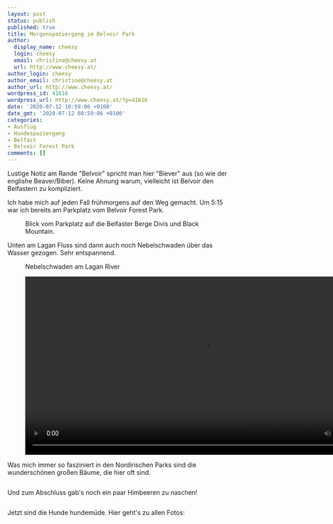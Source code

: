 ```yaml
---
layout: post
status: publish
published: true
title: Morgenspaziergang im Belvoir Park
author:
  display_name: cheesy
  login: cheesy
  email: christine@cheesy.at
  url: http://www.cheesy.at/
author_login: cheesy
author_email: christine@cheesy.at
author_url: http://www.cheesy.at/
wordpress_id: 41616
wordpress_url: http://www.cheesy.at/?p=41616
date: '2020-07-12 10:59:06 +0100'
date_gmt: '2020-07-12 08:59:06 +0100'
categories:
- Ausflug
- Hundespaziergang
- Belfast
- Belvoir Forest Park
comments: []
---
```

<!-- wp:paragraph -->
Lustige Notiz am Rande "Belvoir" spricht man hier "Biever" aus (so wie der englishe Beaver/Biber). Keine Ahnung warum, vielleicht ist Belvoir den Belfastern zu kompliziert.
<!-- /wp:paragraph -->
<!-- wp:paragraph -->
Ich habe mich auf jeden Fall frühmorgens auf den Weg gemacht. Um 5:15 war ich bereits am Parkplatz vom Belvoir Forest Park.
<!-- /wp:paragraph -->
<!-- wp:image {"id":41582} -->
<figure class="wp-block-image"><img src="{% link _fotos/ausfluege/2020-2029/2020/belvoir-park-morgenspaziergang/Belvoir-morning-walk-006.jpg %}" alt="" class="wp-image-41582"><br>
<figcaption>Blick vom Parkplatz auf die Belfaster Berge Divis und Black Mountain.</figcaption>
</figure>
<!-- /wp:image -->
<!-- wp:paragraph -->
Unten am Lagan Fluss sind dann auch noch Nebelschwaden über das Wasser gezogen. Sehr entspannend.
<!-- /wp:paragraph -->
<!-- wp:image {"id":41588} -->
<figure class="wp-block-image"><img src="{% link _fotos/ausfluege/2020-2029/2020/belvoir-park-morgenspaziergang/Belvoir-morning-walk-012.jpg %}" alt="" class="wp-image-41588"><br>
<figcaption>Nebelschwaden am Lagan River</figcaption>
</figure>
<!-- /wp:image -->
<!-- wp:video -->
<figure class="wp-block-video"><video controls width="800" src="{% link /download/Videos/Nebelschwaden.mp4 %}"></video></figure>
<!-- /wp:video -->
<!-- wp:paragraph -->
Was mich immer so fasziniert in den Nordirischen Parks sind die wunderschönen großen Bäume, die hier oft sind.
<!-- /wp:paragraph -->
<!-- wp:image {"id":41602} -->
<figure class="wp-block-image"><img src="{% link _fotos/ausfluege/2020-2029/2020/belvoir-park-morgenspaziergang/Belvoir-morning-walk-026.jpg %}" alt="" class="wp-image-41602"></figure>
<!-- /wp:image -->
<!-- wp:paragraph -->
Und zum Abschluss gab's noch ein paar Himbeeren zu naschen!
<!-- /wp:paragraph -->
<!-- wp:image {"id":41610} -->
<figure class="wp-block-image"><img src="{% link _fotos/ausfluege/2020-2029/2020/belvoir-park-morgenspaziergang/Belvoir-morning-walk-034.jpg %}" alt="" class="wp-image-41610"></figure>
<!-- /wp:image -->
<!-- wp:paragraph -->
Jetzt sind die Hunde hundemüde. Hier geht's zu allen Fotos:
<!-- /wp:paragraph -->
<!-- wp:image {"id":41611,"linkDestination":"custom"} -->
<figure class="wp-block-image"><a href="{% link _fotos/ausfluege/2020-2029/2020/belvoir-park-morgenspaziergang/index.md %}"><img src="{% link _fotos/ausfluege/2020-2029/2020/belvoir-park-morgenspaziergang/Belvoir-morning-walk-035.jpg %}" alt="" class="wp-image-41611"></a></figure>
<!-- /wp:image -->

